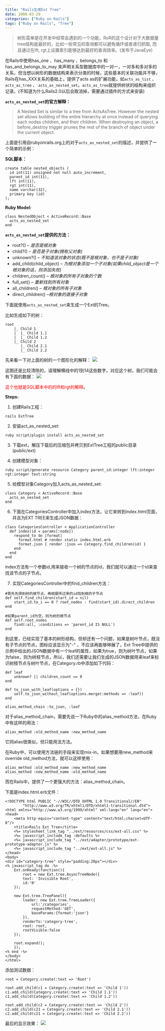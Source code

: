 ```yaml
---
title: "Rails生成Ext Tree"
date: 2008-03-29
categories: ["Ruby on Rails"]
tags: ["Ruby on Rails", "Tree"]
---
```


> 树形菜单是在开发中经常会遇到的一个功能，RoR的这个设计对于大数据量tree结构是最好的，比如一些常见的查询都可以避免循环或者递归抓取, 而且通过在lft, rgt上设置索引能够达到最好的查询效率。(发布于JavaEye)

在Rails中使用has_one 、has_many 、belongs_to 和 has_and_belongs_to_may 来声明关系型数据库中的一对一，一对多和多对多的关系，但当想以树形的数据结构来表示分类的时候，这些基本的关联功能并不够，Rails在has_XXX关系的基础上，提供了acts as的扩展功能，如`acts_as_list` 、`acts_as_tree` 、 `acts_as_nested_set`。`acts_as_tree`就提供树状的结构来组织记录。(不知道为什么Rails2.0以后会取消掉，需要通过插件的方式来安装)

**`acts_as_nested_set`的官方解释：**
> A Nested Set is similar to a tree from ActsAsTree. However the nested set allows building of the entire hierarchy at once instead of querying each nodes children, and their children. When destroying an object, a before_destroy trigger prunes the rest of the branch of object under the current object.

上面是引用自rubyonrails.org上的对于`acts_as_nested_set`的描述，并提供了一个简单的示例：

**SQL脚本：**

```
create table nested_objects (  
  id int(11) unsigned not null auto_increment,  
  parent_id int(11),  
  lft int(11),  
  rgt int(11),  
  name varchar(32),  
  primary key (id)  
);  
```

**Ruby Model:**
```
class NestedObject < ActiveRecord::Base  
  acts_as_nested_set  
end 
```

**`acts_as_nested_set`提供的方法：**

*   root?() – _是否是根对象_
*   child?() – _是否是子对象(拥有父对象)_
*   unknown?() – _不知道该对象的状态(既不是根对象，也不是子对象)_
*   add_child(child_object) – _为根对象添加一个子对象(如果child_object是一个根对象的话，则添加失败)_
*   children_count() – _根对象的所有子对象的个数_
*   full_set() – _重新找到所有对象_
*   all_children() – _根对象的所有子对象_
*   direct_children() –_根对象的直接子对象_

下面就使用`acts_as_nested_set`来生成一个Ext的Tree。

比如生成如下的树：
```
root
    |_ Child 1
    |  |_ Child 1.1
    |  |_ Child 1.2
    |_ Child 2
       |_ Child 2.1
       |_ Child 2.2
```

先来看一下对上面的树的一个图形化的解释：
![](https://raw.githubusercontent.com/cloudhuang/cloudhuang.github.io/pictures/pictures/20201019214820.png)

这图还是比较清除的，请理解横线中的1到14这些数字，对应这个树，我们可能会有下面的数据：
![](https://raw.githubusercontent.com/cloudhuang/cloudhuang.github.io/pictures/pictures/20201019214918.png)

<span style="color: #ff0000;">这个也就是SQL脚本中的的lft和rgt的解释</span>。

**Steps:**

1. 创建Rails工程：
```
rails ExtTree
```

2. 安装act_as_nested_set:
```
ruby script/plugin install acts_as_nested_set
```

3. 下载ext，解压下载后的压缩包并拷贝到ExtTree工程的public目录(public/ext)

4. 创建模型对象：
```
ruby script/generate resource Category parent_id:integer lft:integer rgt:integer text:string
```

5. 给模型对象Category加入acts_as_nested_set:
```
class Category < ActiveRecord::Base  
  acts_as_nested_set  
end  
```

6. 下面在CategoriesController中加入index方法，让它来转到index.html页面，并且为EXT TREE来生成JSON数据：

```
class CategoriesController < ApplicationController  
  def index(id = params[:node])  
    respond_to do |format|  
      format.html # render static index.html.erb  
      format.json { render :json => Category.find_children(id) }  
    end  
  end  
end  
```

index方法有一个参数id,用来接收一个树的节点的id，我们就可以通过一个id来查找该节点的子节点。

7. 实现CategoriesController中的find_children方法：
```
#首先先得到树的根节点，再根据传过来的id找到根的子节点  
def self.find_children(start_id = nil)  
    start_id.to_i == 0 ? root_nodes : find(start_id).direct_children  
end  

#如果parent_id为空，则为树的根节点  
def self.root_nodes  
    find(:all, :conditions => 'parent_id IS NULL')  
end  
```

到这里，已经实现了基本的树形结构，但却还有一个问题，如果是树叶节点，既没有子节点的节点，图标应该显示为"-" ，不应该再能够伸展了，Ext Tree中提供的示例中给出的JSON数据中有一个leaf的属性，如果为true，则为树叶节点，如果为false，则为树枝节点，所以，我们还需要让我们生成的JSON数据用来leaf来标识树枝节点与树叶节点，在Category.rb中添加如下代码：

```
def leaf  
    unknown? || children_count == 0  
end  
  
def to_json_with_leaf(options = {})  
    self.to_json_without_leaf(options.merge(:methods => :leaf))  
end  
  
alias_method_chain :to_json, :leaf 
```

对于alias_method_chain，需要先说一下Ruby中的alias_method方法，在Ruby中有这样的用法：

```
alias_method :old_method_name :new_method_name
```

它同alias很类似，但只能用法方法。

在Ruby中，可以使用方法链的手段来实现mix-in，如果想要用new_method来override old_method方法，就可以这样使用：
```
alias_method :old_method_name :new_method_name  
alias_method :new_method_name :old_method_name  
```

而在Rails中，提供了一个更强大的方法：alias_method_chain。

下面是index.html.erb文件：
```
<!DOCTYPE html PUBLIC "-//W3C//DTD XHTML 1.0 Transitional//EN"  
        "http://www.w3.org/TR/xhtml1/DTD/xhtml1-transitional.dtd">  
<html xmlns="http://www.w3.org/1999/xhtml" xml:lang="en" lang="en">  
<head>  
    <meta http-equiv="content-type" content="text/html;charset=UTF-8"/>  
    <title>Rails Ext Tree</title>  
    <%= stylesheet_link_tag "../ext/resources/css/ext-all.css" %>  
    <%= javascript_include_tag :defaults %>  
    <%= javascript_include_tag "../ext/adapter/prototype/ext-prototype-adapter.js" %>  
    <%= javascript_include_tag "../ext/ext-all.js" %>  
</head>  
<body>  
<div id="category-tree" style="padding:20px"></div>  
<% javascript_tag do -%>  
    Ext.onReady(function(){       
        root = new Ext.tree.AsyncTreeNode({  
        text: 'Invisible Root',  
        id:'0'  
    });  
     
    new Ext.tree.TreePanel({  
        loader: new Ext.tree.TreeLoader({  
            url:'/categories',  
            requestMethod:'GET',  
            baseParams:{format:'json'}  
        }),  
        renderTo:'category-tree',  
        root: root,  
        rootVisible:false  
    });  
      
    root.expand();  
    });  
<% end -%>  
</body>  
</html>  
```

添加测试数据：
```
root = Category.create(:text => 'Root')  
  
root.add_child(c1 = Category.create(:text => 'Child 1'))  
c1.add_child(Category.create(:text => 'Child 1.1'))  
c1.add_child(Category.create(:text => 'Child 1.2'))  
  
root.add_child(c2 = Category.create(:text => 'Child 2'))  
c2.add_child(c21 = Category.create(:text => 'Child 2.1'))  
c2.add_child(c21 = Category.create(:text => 'Child 2.2'))
```

最后的显示效果：
![](https://raw.githubusercontent.com/cloudhuang/cloudhuang.github.io/pictures/pictures/20201019215300.png)